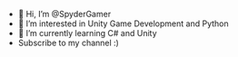 - 👋 Hi, I’m @SpyderGamer
- 👀 I’m interested in Unity Game Development and Python
- 🌱 I’m currently learning C# and Unity
- Subscribe to my channel :)

<!---
SpyderGamer/SpyderGamer is a ✨ special ✨ repository because its `README.md` (this file) appears on your GitHub profile.
You can click the Preview link to take a look at your changes.
--->
